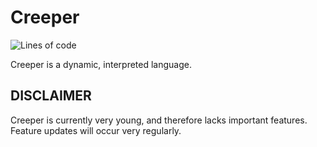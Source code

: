 # Creeper
![Lines of code](https://img.shields.io/tokei/lines/github/chatter-social/Creeper?color=1)

Creeper is a dynamic, interpreted language.

## DISCLAIMER
Creeper is currently very young, and therefore lacks important features. Feature updates will occur very regularly.
